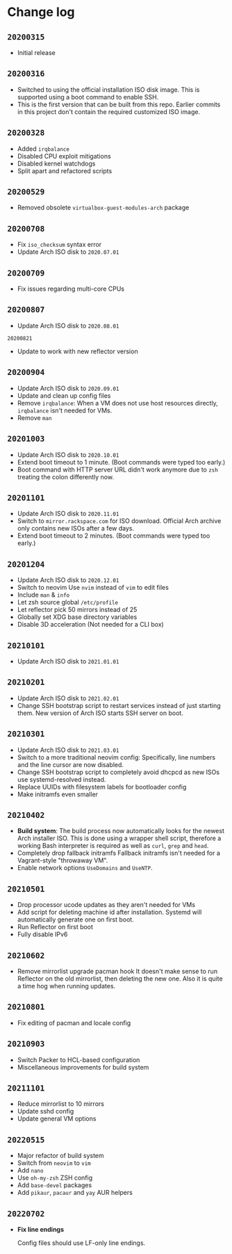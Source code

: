 # Change log

## `20200315`

- Initial release

## `20200316`

- Switched to using the official installation ISO disk image. This is supported using a boot command to enable SSH.
- This is the first version that can be built from this repo. Earlier commits in this project don't contain the required customized ISO image.

## `20200328`

- Added `irqbalance`
- Disabled CPU exploit mitigations
- Disabled kernel watchdogs
- Split apart and refactored scripts

## `20200529`

- Removed obsolete `virtualbox-guest-modules-arch` package

## `20200708`

- Fix `iso_checksum` syntax error
- Update Arch ISO disk to `2020.07.01`

## `20200709`

- Fix issues regarding multi-core CPUs

## `20200807`

- Update Arch ISO disk to `2020.08.01`

`20200821`

- Update to work with new reflector version

## `20200904`

- Update Arch ISO disk to `2020.09.01`
- Update and clean up config files
- Remove `irqbalance`: When a VM does not use host resources directly, `irqbalance` isn't needed for VMs.
- Remove `man`

## `20201003`

- Update Arch ISO disk to `2020.10.01`
- Extend boot timeout to 1 minute. (Boot commands were typed too early.)
- Boot command with HTTP server URL didn't work anymore due to `zsh` treating the colon differently now.

## `20201101`

- Update Arch ISO disk to `2020.11.01`
- Switch to `mirror.rackspace.com` for ISO download. Official Arch archive only contains new ISOs after a few days.
- Extend boot timeout to 2 minutes. (Boot commands were typed too early.)

## `20201204`

- Update Arch ISO disk to `2020.12.01`
- Switch to neovim
  Use `nvim` instead of `vim` to edit files
- Include `man` & `info`
- Let zsh source global `/etc/profile`
- Let reflector pick 50 mirrors instead of 25
- Globally set XDG base directory variables
- Disable 3D acceleration (Not needed for a CLI box)

## `20210101`

- Update Arch ISO disk to `2021.01.01`

## `20210201`

- Update Arch ISO disk to `2021.02.01`
- Change SSH bootstrap script to restart services instead of just starting them. New version of Arch ISO starts SSH server on boot.

## `20210301`

- Update Arch ISO disk to `2021.03.01`
- Switch to a more traditional neovim config: Specifically, line numbers and the line cursor are now disabled.
- Change SSH bootstrap script to completely avoid dhcpcd as new ISOs use systemd-resolved instead.
- Replace UUIDs with filesystem labels for bootloader config
- Make initramfs even smaller

## `20210402`

- **Build system**:
  The build process now automatically looks for the newest Arch installer ISO. This is done using a wrapper shell script, therefore a working Bash interpreter is required as well as `curl`, `grep` and `head`.
- Completely drop fallback initramfs
  Fallback initramfs isn't needed for a Vagrant-style "throwaway VM".
- Enable network options `UseDomains` and `UseNTP`.

## `20210501`

- Drop processor ucode updates as they aren't needed for VMs
- Add script for deleting machine id after installation. Systemd will automatically generate one on first boot.
- Run Reflector on first boot
- Fully disable IPv6

## `20210602`

- Remove mirrorlist upgrade pacman hook
  It doesn't make sense to run Reflector on the old mirrorlist, then deleting the new one. Also it is quite a time hog when running updates.

## `20210801`

- Fix editing of pacman and locale config

## `20210903`

- Switch Packer to HCL-based configuration
- Miscellaneous improvements for build system

## `20211101`

- Reduce mirrorlist to 10 mirrors
- Update sshd config
- Update general VM options

## `20220515`

- Major refactor of build system
- Switch from `neovim` to `vim`
- Add `nano`
- Use `oh-my-zsh` ZSH config
- Add `base-devel` packages
- Add `pikaur`, `pacaur` and `yay` AUR helpers

## `20220702`

- **Fix line endings**

  Config files should use LF-only line endings.

